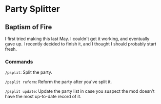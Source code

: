# Party Splitter

## Baptism of Fire

I first tried making this last May. I couldn't get it working, and eventually gave up. I recently decided to finish it, and I thought I should probably start fresh.

### Commands

`/psplit`: Split the party.

`/psplit reform`: Reform the party after you've split it.

`/psplit update`: Update the party list in case you suspect the mod doesn't have the most up-to-date record of it.